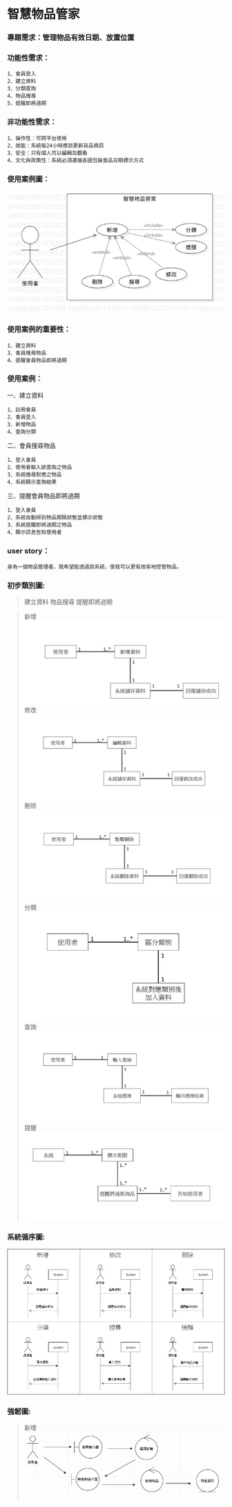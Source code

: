 # 智慧物品管家
### 專題需求：管理物品有效日期、放置位置
### 功能性需求：
```
1、會員登入
2、建立資料
3、分類查詢
4、物品搜尋
5、提醒即將過期
```
### 非功能性需求：
```
1、操作性：可跨平台使用
2、效能：系統每24小時應該更新貨品資訊
3、安全：只有個人可以編輯及觀看
4、文化與政策性：系統必須遵循各國包裝食品日期標示方式
```
### 使用案例圖：
![使用案例圖](使用案例圖.png "MAGIC SHOP")

### 使用案例的重要性：
```
1、建立資料
3、會員搜尋物品
4、提醒會員物品即將過期
```
### 使用案例：

一、建立資料
```
1、註冊會員
2、會員登入
3、新增物品
4、查詢分類
```
二、會員搜尋物品
```
1、登入會員
2、使用者輸入欲查詢之物品
3、系統搜尋對應之物品
4、系統顯示查詢結果
```
三、提醒會員物品即將過期
```
1、登入會員
2、系統自動辨別物品期限狀態並標示狀態
3、系統提醒即將過期之物品
4、顯示訊息告知使用者
```

### user story：
```
身為一個物品管理者，我希望能透過該系統，使我可以更有效率地控管物品。
```

### 初步類別圖:
> 建立資料
> 物品搜尋
> 提醒即將過期


> 新增
![初步類別圖](1.jpg "新增")
> 修改
![初步類別圖](2.jpg "修改")
> 刪除
![初步類別圖](3.jpg "刪除")
> 分類
![初步類別圖](4.jpg "分類")
> 查詢
![初步類別圖](5.jpg "查詢P")
> 提醒
![初步類別圖](6.jpg "提醒")

### 系統循序圖:
![系統循序圖](系統循序圖.png "系統循序圖")

### 強韌圖:
> 新增
![強韌圖](新增.PNG "新增")
